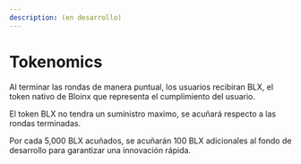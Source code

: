 ```yaml
---
description: (en desarrollo)
---
```


# Tokenomics

Al terminar las rondas de manera puntual, los usuarios recibiran BLX, el token nativo de Bloinx que representa el cumplimiento del usuario.

El token BLX no tendra un suministro maximo, se acuñará respecto a las rondas terminadas.

Por cada 5,000 BLX acuñados, se acuñarán 100 BLX adicionales al fondo de desarrollo para garantizar una innovación rápida.
